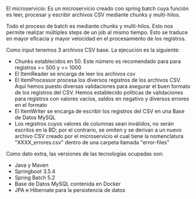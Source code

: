 El microservicio:
Es un microservicio creado con spring batch cuya función es leer, procesar y escribir archivos CSV mediante chunks y multi-hilos.

Todo el proceso de batch es mediante chunks y multi-hilos. Esto nos permite realizar múltiples steps de un job al mismo tiempo. Esto se traduce en mayor eficacia y mayor velocidad en el procesamiento de los registros.

Como input tenemos 3 archivos CSV base. La ejecución es la siguiente:
- Chunks establecidos en 50. Este número es recomendado para para registros >= 500 y <= 1000
- El ItemReader se encarga de leer los archivos csv
- El ItemProcessor procesa los diversos registros de los archivos CSV. Aquí hemos puesto diversas validaciones para asegurar el buen formato de los registros del CSV. Hemos establecido políticas de validaciones para registros con valores vacíos, saldos en negativo y diversos errores en el formato
- El ItemWriter se encarga de escribir los registros del CSV en una Base de Datos MySQL
- Los registros cuyos valores de columnas sean inválidos, no serán escritos en la BD; por el contrario, se omiten y se derivan a un nuevo archivo CSV creado por el microservicio el cual tiene la nomenclatura "XXXX_errores.csv" dentro de una carpeta llamada "error-files"



Como dato extra, las versiones de las tecnologías ocupadas son:
- Java y Maven
- Springboot 3.5.4
- Spring Batch 5.2
- Base de Datos MySQL contenida en Docker
- JPA e Hibernate para la persistencia de datos
